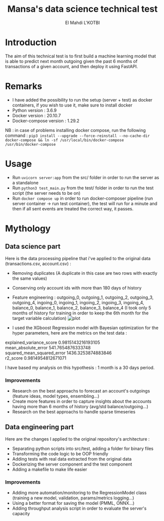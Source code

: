 <h1 align="center">Mansa's data science technical test</h1>
<p align="center">El Mahdi L'KOTBI</b></p>

# Introduction

The aim of this technical test is to first build a machine learning model that is able to predict next month outgoing given the past 6 months of transactions of a given account, and then deploy it using FastAPI.

# Remarks
- I have added the possibility to run the setup (server + test) as docker containers, if you wish to use it, make sure to install docker
- Python version : 3.6.9
- Docker version : 20.10.7
- Docker-compose version : 1.29.2

NB : in case of problems installing docker compose, run the following command : 
```pip3 install --upgrade --force-reinstall --no-cache-dir docker-compose && ln -sf /usr/local/bin/docker-compose /usr/bin/docker-compose```

# Usage
- Run ```uvicorn server:app``` from the src/ folder in order to run the server as a standalone
- Run ```python3 test_main.py``` from the test/ folder in order to run the test script (the server needs to be on)
- Run ```docker compose up``` in order to run docker-composer pipeline (run server container -> run test container), the test will run for a minute and then if all sent events are treated the correct way, it passes.  

# Mythology
## Data science part

Here is the data processing pipeline that i've applied to the original data (transactions.csv, account.csv) : 
- Removing duplicates (A duplicate in this case are two rows with exactly the same values)
- Conserving only account ids with more than 180 days of history
- Feature engineering : outgoing_0, outgoing_1,	outgoing_2,	outgoing_3,	outgoing_4,	ingoing_0,	ingoing_1,	ingoing_2,	ingoing_3,	ingoing_4,	balance_0,	balance_1,	balance_2,	balance_3,	balance_4 (I took only 5 months of history for training in order to keep the 6th month for the target variable calculation)
![plot](data/corr.png)

- I used the XGboost Regression model with Bayesian optimization for the hyper parameters, here are the metrics on the test data : 

explained_variance_score 0.9815143216193105 <br>
mean_absolute_error 541.7654876333748 <br>
squared_mean_squared_error 1436.3253874883846 <br>
r2_score 0.9814954812671071 <br>


I have based my analysis on this hypothesis : 1 month is a 30 days period.


 
### Improvements
- Research on the best approachs to forecast an account's outgoings (feature ideas, model types, ensembling...)
- Create more features in order to capture insights about the accounts having more than 6 months of history (avg/std balance/outgoing...)
- Research on the best approachs to handle sparse timeseries


## Data engineering part
Here are the changes I applied to the original repository's architecture : 
- Separating python scripts into src/test, adding a folder for binary files
- Transforming the code logic to be OOP friendly
- Adding tests with real data extracted from the original data
- Dockerizing the server component and the test component
- Adding a makefile to make life easier

### Improvements
- Adding more automation/monitoring to the RegressionModel class (training a new model, validation, params/metrics logging...)
- Using a better format for saving the model (PMML, ONNX...)
- Adding throughput analysis script in order to evaluate the server's capacity

